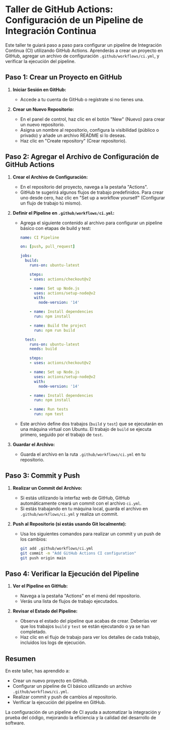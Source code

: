 # Taller de GitHub Actions: Configuración de un Pipeline de Integración Continua

Este taller te guiará paso a paso para configurar un pipeline de Integración Continua (CI) utilizando GitHub Actions. Aprenderás a crear un proyecto en GitHub, agregar un archivo de configuración `.github/workflows/ci.yml`, y verificar la ejecución del pipeline.

## Paso 1: Crear un Proyecto en GitHub

1. **Iniciar Sesión en GitHub:**
   - Accede a tu cuenta de GitHub o regístrate si no tienes una.

2. **Crear un Nuevo Repositorio:**
   - En el panel de control, haz clic en el botón "New" (Nuevo) para crear un nuevo repositorio.
   - Asigna un nombre al repositorio, configura la visibilidad (público o privado) y añade un archivo README si lo deseas.
   - Haz clic en "Create repository" (Crear repositorio).

## Paso 2: Agregar el Archivo de Configuración de GitHub Actions

1. **Crear el Archivo de Configuración:**
   - En el repositorio del proyecto, navega a la pestaña "Actions".
   - GitHub te sugerirá algunos flujos de trabajo predefinidos. Para crear uno desde cero, haz clic en "Set up a workflow yourself" (Configurar un flujo de trabajo tú mismo).

2. **Definir el Pipeline en `.github/workflows/ci.yml`:**
   - Agrega el siguiente contenido al archivo para configurar un pipeline básico con etapas de build y test:
     ```yaml
     name: CI Pipeline

     on: [push, pull_request]

     jobs:
       build:
         runs-on: ubuntu-latest

         steps:
         - uses: actions/checkout@v2

         - name: Set up Node.js
           uses: actions/setup-node@v2
           with:
             node-version: '14'

         - name: Install dependencies
           run: npm install

         - name: Build the project
           run: npm run build

       test:
         runs-on: ubuntu-latest
         needs: build

         steps:
         - uses: actions/checkout@v2

         - name: Set up Node.js
           uses: actions/setup-node@v2
           with:
             node-version: '14'

         - name: Install dependencies
           run: npm install

         - name: Run tests
           run: npm test
     ```
   - Este archivo define dos trabajos (`build` y `test`) que se ejecutarán en una máquina virtual con Ubuntu. El trabajo de `build` se ejecuta primero, seguido por el trabajo de `test`.

3. **Guardar el Archivo:**
   - Guarda el archivo en la ruta `.github/workflows/ci.yml` en tu repositorio.

## Paso 3: Commit y Push

1. **Realizar un Commit del Archivo:**
   - Si estás utilizando la interfaz web de GitHub, GitHub automáticamente creará un commit con el archivo `ci.yml`.
   - Si estás trabajando en tu máquina local, guarda el archivo en `.github/workflows/ci.yml` y realiza un commit.

2. **Push al Repositorio (si estás usando Git localmente):**
   - Usa los siguientes comandos para realizar un commit y un push de los cambios:
     ```sh
     git add .github/workflows/ci.yml
     git commit -m "Add GitHub Actions CI configuration"
     git push origin main
     ```

## Paso 4: Verificar la Ejecución del Pipeline

1. **Ver el Pipeline en GitHub:**
   - Navega a la pestaña "Actions" en el menú del repositorio.
   - Verás una lista de flujos de trabajo ejecutados.

2. **Revisar el Estado del Pipeline:**
   - Observa el estado del pipeline que acabas de crear. Deberías ver que los trabajos `build` y `test` se están ejecutando o ya se han completado.
   - Haz clic en el flujo de trabajo para ver los detalles de cada trabajo, incluidos los logs de ejecución.

## Resumen

En este taller, has aprendido a:
- Crear un nuevo proyecto en GitHub.
- Configurar un pipeline de CI básico utilizando un archivo `.github/workflows/ci.yml`.
- Realizar commit y push de cambios al repositorio.
- Verificar la ejecución del pipeline en GitHub.

La configuración de un pipeline de CI ayuda a automatizar la integración y prueba del código, mejorando la eficiencia y la calidad del desarrollo de software.
